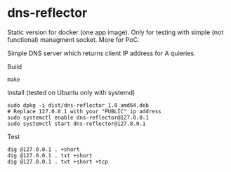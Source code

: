 # dns-reflector

Static version for docker (one app image). Only for testing with simple (not functional) managment socket. More for PoC.

Simple DNS server which returns client IP address for A quieries.

Build
```
make
```

Install (tested on Ubuntu only with systemd)

```
sudo dpkg -i dist/dns-reflector_1.0_amd64.deb
# Replace 127.0.0.1 with your "PUBLIC" ip address
sudo systemctl enable dns-reflector@127.0.0.1
sudo systemctl start dns-reflector@127.0.0.1
```

Test
```
dig @127.0.0.1 . +short
dig @127.0.0.1 . txt +short 
dig @127.0.0.1 . txt +short +tcp

```
